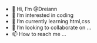- 👋 Hi, I’m @Dreiann
- 👀 I’m interested in coding
- 🌱 I’m currently learning html,css
- 💞️ I’m looking to collaborate on ...
- 📫 How to reach me ...

<!---
Dreiann/Dreiann is a ✨ special ✨ repository because its `README.md` (this file) appears on your GitHub profile.
You can click the Preview link to take a look at your changes.
--->
